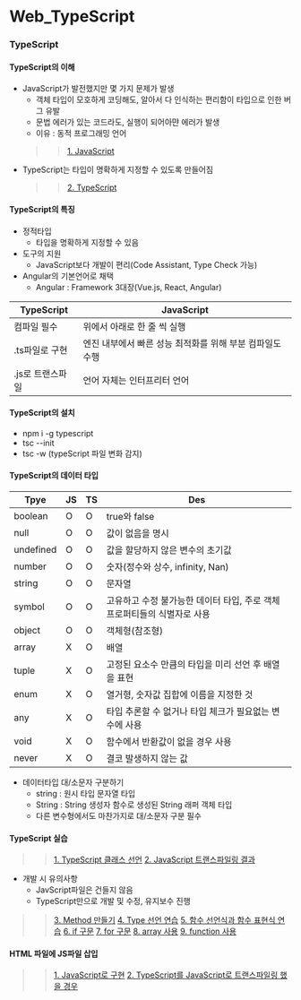 # Web_TypeScript

### TypeScript
#### TypeScript의 이해
- JavaScript가 발전했지만 몇 가지 문제가 발생
  - 객체 타입이 모호하게 코딩해도, 알아서 다 인식하는 편리함이 타입으로 인한 버그 유발
  - 문법 에러가 있는 코드라도, 실행이 되어아먄 에러가 발생
  - 이유 : 동적 프로그래밍 언어
  >> [1. JavaScript](https://github.com/KimUJin3359/Web_Typescript/blob/master/001.typescript.js)
- TypeScript는 타입이 명확하게 지정할 수 있도록 만들어짐
  >> [2. TypeScript](https://github.com/KimUJin3359/Web_Typescript/blob/master/002.typescript.ts)

#### TypeScript의 특징
- 정적타입
  - 타입을 명확하게 지정할 수 있음
- 도구의 지원
  - JavaScript보다 개발이 편리(Code Assistant, Type Check 가능)
- Angular의 기본언어로 채택
  - Angular : Framework 3대장(Vue.js, React, Angular)

| TypeScript | JavaScript |
| --- | --- |
| 컴파일 필수 | 위에서 아래로 한 줄 씩 실행 |
| .ts파일로 구현 | 엔진 내부에서 빠른 성능 최적화를 위해 부분 컴파일도 수행
| .js로 트랜스파일 | 언어 자체는 인터프리터 언어 |

#### TypeScript의 설치
- npm i -g typescript
- tsc --init
- tsc -w (typeScript 파일 변화 감지)

#### TypeScript의 데이터 타입
| Tpye | JS | TS | Des |
| --- | --- | --- | --- |
| boolean | O | O | true와 false |
| null | O | O | 값이 없음을 명시 |
| undefined | O | O | 값을 할당하지 않은 변수의 초기값 |
| number | O | O | 숫자(정수와 상수, infinity, Nan) |
| string | O | O | 문자열 |
| symbol| O | O | 고유하고 수정 불가능한 데이터 타입, 주로 객체 프로퍼티들의 식별자로 사용|
| object| O | O | 객체형(참조형) |
| array | X | O | 배열 |
| tuple | X | O | 고정된 요소수 만큼의 타입을 미리 선언 후 배열을 표현 |
| enum | X | O | 열거형, 숫자값 집합에 이름을 지정한 것 |
| any | X | O | 타입 추론할 수 없거나 타입 체크가 필요없는 변수에 사용 |
| void | X | O | 함수에서 반환값이 없을 경우 사용 |
| never | X | O | 결코 발생하지 않는 값 |

- 데이터타입 대/소문자 구분하기
  - string : 원시 타입 문자열 타입
  - String : String 생성자 함수로 생성된 String 래퍼 객체 타입
  - 다른 변수형에서도 마찬가지로 대/소문자 구분 필수

#### TypeScript 실습
>> [1. TypeScript 클래스 선언](https://github.com/KimUJin3359/Web_Typescript/blob/master/004.typescript_basic.ts)
>> [2. JavaScript 트랜스파일링 결과](https://github.com/KimUJin3359/Web_Typescript/blob/master/004.typescript_basic.js)
- 개발 시 유의사항
  - JavScript파일은 건들지 않음
  - TypeScript만으로 개발 및 수정, 유지보수 진행

>> [3. Method 만들기](https://github.com/KimUJin3359/Web_Typescript/blob/master/005.typescript_method.ts)
>> [4. Type 선언 연습](https://github.com/KimUJin3359/Web_Typescript/blob/master/006.type_declare.ts)
>> [5. 함수 선언식과 함수 표현식 연습](https://github.com/KimUJin3359/Web_Typescript/blob/master/007.function_declare.ts)
>> [6. if 구문](https://github.com/KimUJin3359/Web_Typescript/blob/master/010.if.ts)
>> [7. for 구문](https://github.com/KimUJin3359/Web_Typescript/blob/master/011.for.ts)
>> [8. array 사용](https://github.com/KimUJin3359/Web_Typescript/blob/master/012.array.ts)
>> [9. function 사용](https://github.com/KimUJin3359/Web_Typescript/blob/master/013.function.ts)

#### HTML 파일에 JS파일 삽입
>> [1. JavaScript로 구현](https://github.com/KimUJin3359/Web_Typescript/blob/master/008.insert_js.js)
>> [2. TypeScript를 JavaScript로 트랜스파일링 했을 경우](https://github.com/KimUJin3359/Web_Typescript/blob/master/009.insert_ts.ts)
